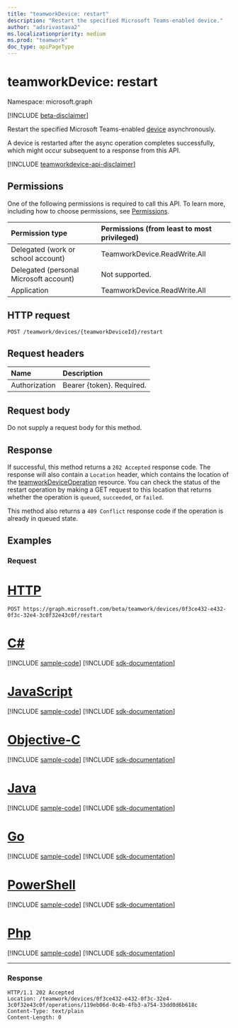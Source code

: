 ```yaml
---
title: "teamworkDevice: restart"
description: "Restart the specified Microsoft Teams-enabled device."
author: "adsrivastava2"
ms.localizationpriority: medium
ms.prod: "teamwork"
doc_type: apiPageType
---
```


# teamworkDevice: restart
Namespace: microsoft.graph

[!INCLUDE [beta-disclaimer](../../includes/beta-disclaimer.md)]

Restart the specified Microsoft Teams-enabled [device](../resources/teamworkdevice.md) asynchronously. 

A device is restarted after the async operation completes successfully, which might occur subsequent to a response from this API.

[!INCLUDE [teamworkdevice-api-disclaimer](../../includes/teamworkdevice-api-disclaimer.md)]

## Permissions
One of the following permissions is required to call this API. To learn more, including how to choose permissions, see [Permissions](/graph/permissions-reference).

|Permission type|Permissions (from least to most privileged)|
|:---|:---|
|Delegated (work or school account)|TeamworkDevice.ReadWrite.All|
|Delegated (personal Microsoft account)|Not supported.|
|Application|TeamworkDevice.ReadWrite.All|

## HTTP request

<!-- {
  "blockType": "ignored"
}
-->
``` http
POST /teamwork/devices/{teamworkDeviceId}/restart
```

## Request headers
|Name|Description|
|:---|:---|
|Authorization|Bearer {token}. Required.|

## Request body
Do not supply a request body for this method.

## Response

If successful, this method returns a `202 Accepted` response code. The response will also contain a `Location` header, which contains the location of the [teamworkDeviceOperation](../resources/teamworkdeviceoperation.md) resource. You can check the status of the restart operation by making a GET request to this location that returns whether the operation is `queued`, `succeeded`, or `failed`.

This method also returns a `409 Conflict` response code if the operation is already in queued state.

## Examples

### Request

# [HTTP](#tab/http)
<!-- {
  "blockType": "request",
  "name": "teamworkdevice_restart"
}
-->
``` http
POST https://graph.microsoft.com/beta/teamwork/devices/0f3ce432-e432-0f3c-32e4-3c0f32e43c0f/restart
```
# [C#](#tab/csharp)
[!INCLUDE [sample-code](../includes/snippets/csharp/teamworkdevice-restart-csharp-snippets.md)]
[!INCLUDE [sdk-documentation](../includes/snippets/snippets-sdk-documentation-link.md)]

# [JavaScript](#tab/javascript)
[!INCLUDE [sample-code](../includes/snippets/javascript/teamworkdevice-restart-javascript-snippets.md)]
[!INCLUDE [sdk-documentation](../includes/snippets/snippets-sdk-documentation-link.md)]

# [Objective-C](#tab/objc)
[!INCLUDE [sample-code](../includes/snippets/objc/teamworkdevice-restart-objc-snippets.md)]
[!INCLUDE [sdk-documentation](../includes/snippets/snippets-sdk-documentation-link.md)]

# [Java](#tab/java)
[!INCLUDE [sample-code](../includes/snippets/java/teamworkdevice-restart-java-snippets.md)]
[!INCLUDE [sdk-documentation](../includes/snippets/snippets-sdk-documentation-link.md)]

# [Go](#tab/go)
[!INCLUDE [sample-code](../includes/snippets/go/teamworkdevice-restart-go-snippets.md)]
[!INCLUDE [sdk-documentation](../includes/snippets/snippets-sdk-documentation-link.md)]

# [PowerShell](#tab/powershell)
[!INCLUDE [sample-code](../includes/snippets/powershell/teamworkdevice-restart-powershell-snippets.md)]
[!INCLUDE [sdk-documentation](../includes/snippets/snippets-sdk-documentation-link.md)]

# [Php](#tab/php)
[!INCLUDE [sample-code](../includes/snippets/php/teamworkdevice-restart-php-snippets.md)]
[!INCLUDE [sdk-documentation](../includes/snippets/snippets-sdk-documentation-link.md)]

---



### Response

<!-- {
  "blockType": "response",
  "truncated": true
}
-->
``` http
HTTP/1.1 202 Accepted
Location: /teamwork/devices/0f3ce432-e432-0f3c-32e4-3c0f32e43c0f/operations/119eb06d-0c4b-4fb3-a754-33dd0d6b618c
Content-Type: text/plain
Content-Length: 0
```

